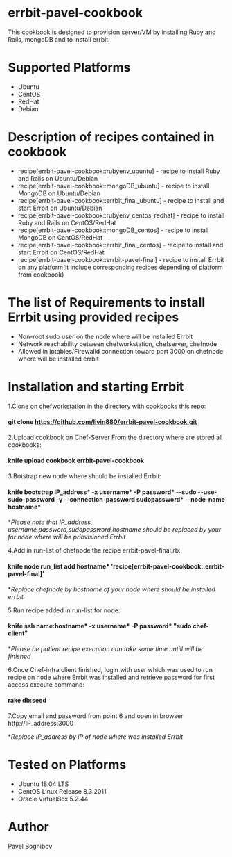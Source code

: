 # errbit-pavel-cookbook

  This cookbook is designed to provision server/VM by installing Ruby and Rails, mongoDB and to install errbit.

# Supported Platforms
- Ubuntu    
- CentOS    
- RedHat   
- Debian 

# Description of recipes contained in cookbook
- recipe[errbit-pavel-cookbook::rubyenv_ubuntu] - recipe to install Ruby and Rails on Ubuntu/Debian  
- recipe[errbit-pavel-cookbook::mongoDB_ubuntu] - recipe to install MongoDB on Ubuntu/Debian  
- recipe[errbit-pavel-cookbook::errbit_final_ubuntu] - recipe to install and start Errbit on Ubuntu/Debian  
- recipe[errbit-pavel-cookbook::rubyenv_centos_redhat] - recipe to install Ruby and Rails on CentOS/RedHat  
- recipe[errbit-pavel-cookbook::mongoDB_centos] - recipe to install MongoDB on CentOS/RedHat  
- recipe[errbit-pavel-cookbook::errbit_final_centos] - recipe to install and start Errbit on CentOS/RedHat  
- recipe[errbit-pavel-cookbook::errbit-pavel-final] - recipe to install Errbit on any platform(it include corresponding recipes depending of platform from cookbook)  

# The list of Requirements to install Errbit using provided recipes

* Non-root sudo user on the node where will be installed Errbit  
* Network reachability between chefworkstation, chefserver, chefnode  
* Allowed in iptables/Firewalld connection toward port 3000 on chefnode where will be installed errbit  

# Installation and starting Errbit

1.Clone on chefworkstation in the directory with cookbooks this repo:      


  #### git clone https://github.com/livin880/errbit-pavel-cookbook.git 

    

2.Upload cookbook on Chef-Server From the directory where are stored all cookbooks:           


  #### knife upload cookbook errbit-pavel-cookbook  


3.Botstrap new node where should be installed Errbit:  


  #### knife bootstrap IP_address* -x username* -P password* --sudo --use-sudo-password -y --connection-password sudopassword* --node-name hostname*


**Please note that IP_address, username,password,sudopassword,hostname should be replaced by your for node where will be priovisioned Errbit* 


4.Add in run-list of chefnode the recipe errbit-pavel-final.rb:   


  #### knife node run_list add hostname* 'recipe[errbit-pavel-cookbook::errbit-pavel-final]'


**Replace chefnode by hostname of your node where should be installed errbit*

5.Run recipe added in run-list for node:    

  #### knife ssh name:hostname* -x username* -P password* "sudo chef-client"  
  
  **Please be patient recipe execution can take some time untill will be finished*
  
  
6.Once Chef-infra client finished, login with user which was used to run recipe on node where Errbit was installed and retrieve password for first access execute command:  

#### rake db:seed

7.Copy email and password from point 6 and open in browser http://IP_address:3000

**Replace IP_address by IP of node where was installed Errbit*


# Tested on Platforms

* Ubuntu 18.04 LTS
* CentOS Linux Release 8.3.2011
* Oracle VirtualBox 5.2.44

# Author  
Pavel Bognibov



